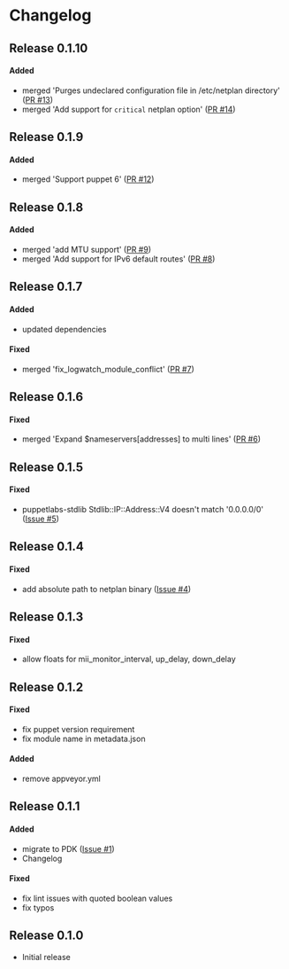 # Changelog

## Release 0.1.10

#### Added
- merged 'Purges undeclared configuration file in /etc/netplan directory' ([PR #13](https://github.com/zehweh/puppet-netplan/pull/13))
- merged 'Add support for `critical` netplan option' ([PR #14](https://github.com/zehweh/puppet-netplan/pull/14))

## Release 0.1.9

#### Added
- merged 'Support puppet 6' ([PR #12](https://github.com/zehweh/puppet-netplan/pull/12))

## Release 0.1.8

#### Added
- merged 'add MTU support' ([PR #9](https://github.com/zehweh/puppet-netplan/pull/9))
- merged 'Add support for IPv6 default routes' ([PR #8](https://github.com/zehweh/puppet-netplan/pull/8))

## Release 0.1.7

#### Added
- updated dependencies

#### Fixed
- merged 'fix_logwatch_module_conflict' ([PR #7](https://github.com/zehweh/puppet-netplan/pull/7))

## Release 0.1.6

#### Fixed
- merged 'Expand $nameservers[addresses] to multi lines' ([PR #6](https://github.com/zehweh/puppet-netplan/pull/6))

## Release 0.1.5

#### Fixed
- puppetlabs-stdlib Stdlib::IP::Address::V4 doesn't match '0.0.0.0/0' ([Issue #5](https://github.com/zehweh/puppet-netplan/issues/5))

## Release 0.1.4

#### Fixed
- add absolute path to netplan binary ([Issue #4](https://github.com/zehweh/puppet-netplan/issues/4))

## Release 0.1.3

#### Fixed
- allow floats for mii_monitor_interval, up_delay, down_delay

## Release 0.1.2

#### Fixed
- fix puppet version requirement
- fix module name in metadata.json

#### Added
- remove appveyor.yml

## Release 0.1.1

#### Added
- migrate to PDK ([Issue #1](https://github.com/zehweh/puppet-netplan/issues/1))
- Changelog

#### Fixed
- fix lint issues with quoted boolean values
- fix typos

## Release 0.1.0

* Initial release
